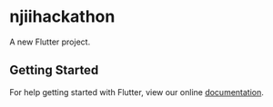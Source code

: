# njiihackathon

A new Flutter project.

## Getting Started

For help getting started with Flutter, view our online
[documentation](https://flutter.io/).
